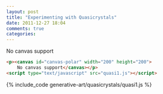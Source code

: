 ```yaml
---
layout: post
title: "Experimenting with Quasicrystals"
date: 2011-12-27 18:04
comments: true
categories: 
---
```


<p><canvas id="canvas-polar" width="200" height="200">
    No canvas support</canvas></p>

``` html HTML source code
<p><canvas id="canvas-polar" width="200" height="200">
    No canvas support</canvas></p>
<script type="text/javascript" src="quasi1.js"></script>
```

{% include_code generative-art/quasicrystals/quasi1.js %}

<script src="quasi1.js"></script>

